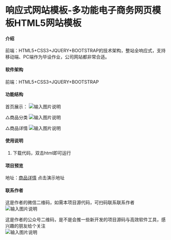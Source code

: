 # 响应式网站模板-多功能电子商务网页模板HTML5网站模板

#### 介绍
前端：HTML5+CSS3+JQUERY+BOOTSTRAP的技术架构，整站全响应式，支持移动端、PC端作为毕设作业，公司网站都非常合适。


#### 软件架构
前端：HTML5+CSS3+JQUERY+BOOTSTRAP  

#### 功能结构
首页展示：
![输入图片说明](121%E9%A6%96%E9%A1%B5.png)

△商品分类
![输入图片说明](qwqimage.png)

△商品详情
![输入图片说明](%5DJV5731IMV@T%5DF_MOEPCKKK.png)


#### 使用说明
1. 下载代码，双击html即可运行
 

#### 项目预览
地址：[商品详情](https://www.xunmaw.com/shop/detail/1600382430910214146)
点击演示地址 

#### 联系作者
这是作者的微信二维码，如需本项目源代码，可扫码联系联系作者  
![输入图片说明](image22.png)

这是作者的公众号二维码，是不是会推一些新开发的项目源码与高效软件工具，感兴趣的朋友给个关注  
![输入图片说明](image334.png)
